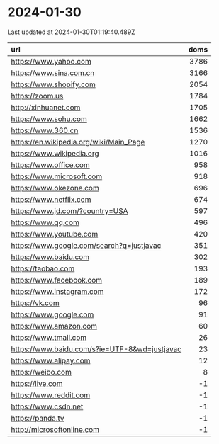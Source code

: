 # 2024-01-30

<!-- BEGIN -->
Last updated at 2024-01-30T01:19:40.489Z

url | doms
:- | -:
https://www.yahoo.com | 3786
https://www.sina.com.cn | 3166
https://www.shopify.com | 2054
https://zoom.us | 1784
http://xinhuanet.com | 1705
https://www.sohu.com | 1662
https://www.360.cn | 1536
https://en.wikipedia.org/wiki/Main_Page | 1270
https://www.wikipedia.org | 1016
https://www.office.com | 958
https://www.microsoft.com | 918
https://www.okezone.com | 696
https://www.netflix.com | 674
https://www.jd.com/?country=USA | 597
https://www.qq.com | 496
https://www.youtube.com | 420
https://www.google.com/search?q=justjavac | 351
https://www.baidu.com | 302
https://taobao.com | 193
https://www.facebook.com | 189
https://www.instagram.com | 172
https://vk.com | 96
https://www.google.com | 91
https://www.amazon.com | 60
https://www.tmall.com | 26
https://www.baidu.com/s?ie=UTF-8&wd=justjavac | 23
https://www.alipay.com | 12
https://weibo.com | 8
https://live.com | -1
https://www.reddit.com | -1
https://www.csdn.net | -1
https://panda.tv | -1
http://microsoftonline.com | -1
<!-- END -->
